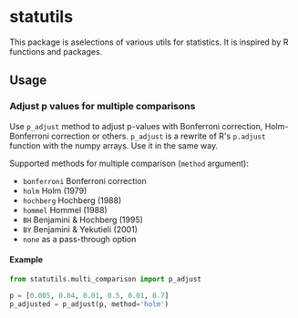 # statutils

This package is aselections of various utils for statistics.
It is inspired by R functions and packages.

## Usage

### Adjust p values for multiple comparisons
Use `p_adjust` method to adjust p-values with Bonferroni correction, Holm-Bonferroni correction or others. `p_adjust` is a rewrite of R's `p.adjust` function with the numpy arrays.
Use it in the same way.

Supported methods for multiple comparison (`method` argument):
- `bonferroni` Bonferroni correction
- `holm` Holm (1979)
- `hochberg` Hochberg (1988)
- `hommel` Hommel (1988)
- `BH` Benjamini & Hochberg (1995)
- `BY` Benjamini & Yekutieli (2001)
- `none` as a pass-through option



#### Example
```python
from statutils.multi_comparison import p_adjust

p = [0.005, 0.04, 0.01, 0.5, 0.01, 0.7]
p_adjusted = p_adjust(p, method='holm')
```


